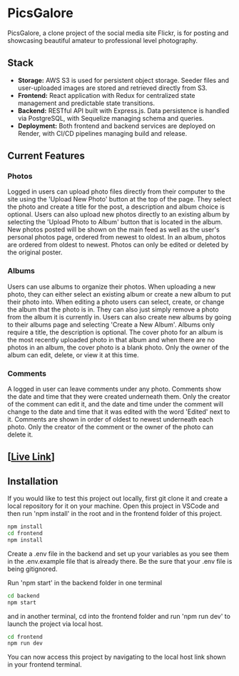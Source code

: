 # PicsGalore

PicsGalore, a clone project of the social media site Flickr, is for posting and showcasing beautiful amateur to professional level photography. 

## Stack

- **Storage:** AWS S3 is used for persistent object storage. Seeder files and user-uploaded images are stored and retrieved directly from S3.  
- **Frontend:** React application with Redux for centralized state management and predictable state transitions.  
- **Backend:** RESTful API built with Express.js. Data persistence is handled via PostgreSQL, with Sequelize managing schema and queries.  
- **Deployment:** Both frontend and backend services are deployed on Render, with CI/CD pipelines managing build and release.  

## Current Features

### Photos

Logged in users can upload photo files directly from their computer to the site using the 'Upload New Photo' button at the top of the page. They select the photo and create a title for the post, a description and album choice is optional. Users can also upload new photos directly to an existing album by selecting the 'Upload Photo to Album' button that is located in the album. New photos posted will be shown on the main feed as well as the user's personal photos page, ordered from newest to oldest. In an album, photos are ordered from oldest to newest. Photos can only be edited or deleted by the original poster.

### Albums

Users can use albums to organize their photos. When uploading a new photo, they can either select an existing album or create a new album to put their photo into. When editing a photo users can select, create, or change the album that the photo is in. They can also just simply remove a photo from the album it is currently in. Users can also create new albums by going to their albums page and selecting 'Create a New Album'. Albums only require a title, the description is optional. The cover photo for an album is the most recently uploaded photo in that album and when there are no photos in an album, the cover photo is a blank photo. Only the owner of the album can edit, delete, or view it at this time.

### Comments

A logged in user can leave comments under any photo. Comments show the date and time that they were created underneath them. Only the creator of the comment can edit it, and the date and time under the comment will change to the date and time that it was edited with the word 'Edited' next to it. Comments are shown in order of oldest to newest underneath each photo. Only the creator of the comment or the owner of the photo can delete it.

## [[Live Link](https://pics-galore.onrender.com/)]

## Installation

If you would like to test this project out locally, first git clone it and create a local repository for it on your machine. Open this project in VSCode and then run 'npm install' in the root and in the frontend folder of this project.

```bash
npm install
cd frontend
npm install
```

Create a .env file in the backend and set up your variables as you see them in the .env.example file that is already there. Be the sure that your .env file is being gitignored. 

Run 'npm start' in the backend folder in one terminal 

```bash
cd backend
npm start
```

and in another terminal, cd into the frontend folder and run 'npm run dev' to launch the project via local host.

```bash
cd frontend
npm run dev
```

You can now access this project by navigating to the local host link shown in your frontend terminal.
